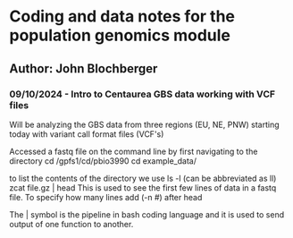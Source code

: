 # Coding and data notes for the population genomics module

## Author: John Blochberger

### 09/10/2024 - Intro to Centaurea GBS data working with VCF files

Will be analyzing the GBS data from three regions (EU, NE, PNW) starting today with variant call format files (VCF's)

Accessed a fastq file on the command line by first navigating to the directory cd /gpfs1/cd/pbio3990 cd example_data/

to list the contents of the directory we use ls -l (can be abbreviated as ll)
zcat file.gz | head 
    This is used to see the first few lines of data in a fastq file. To specify     how many lines add (-n \#) after head

The | symbol is the pipeline in bash coding language and it is used to send output of one function to another.

